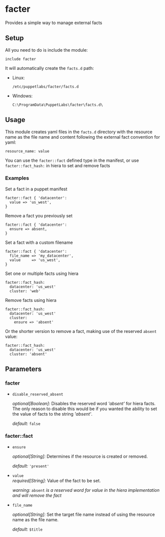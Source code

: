 # facter

Provides a simple way to manage external facts



## Setup

All you need to do is include the module:

```puppet
include facter
```

It will automatically create the ```facts.d``` path:

- Linux:
  ```
  /etc/puppetlabs/facter/facts.d
  ```

- Windows:
  ```
  C:\ProgramData\PuppetLabs\facter\facts.d\
  ```



## Usage

This module creates yaml files in the ```facts.d``` directory with the resource name as the file name and content following the external fact convention for yaml:

```
resource_name: value
```

You can use the ```facter::fact``` defined type in the manifest, or use ```facter::fact_hash:``` in hiera to set and remove facts


### Examples

Set a fact in a puppet manifest

```puppet
facter::fact { 'datacenter':
  value => 'us_west',
}
```

Remove a fact you previously set

```puppet
facter::fact { 'datacenter':
  ensure => absent,
}
```

Set a fact with a custom filename

```puppet
facter::fact { 'datacenter':
  file_name => 'my_datacenter',
  value     => 'us_west',
}
```

Set one or multiple facts using hiera

```puppet
facter::fact_hash:
  datacenter: 'us_west'
  cluster: 'web'
```

Remove facts using hiera

```puppet
facter::fact_hash:
  datacenter: 'us_west'
  cluster:
    ensure => 'absent'
```

Or the shorter version to remove a fact, making use of the reserved ```absent``` value:

```puppet
facter::fact_hash:
  datacenter: 'us_west'
  cluster: 'absent'
```





## Parameters

### facter

- ```disable_reserved_absent```

  *optional[Boolean]:* Disables the reserved word *'absent'* for hiera facts. The only reason to disable this would be if you wanted the ability to set the value of facts to the string *'absent'*.

  *default:* ```false```


### facter::fact

- ```ensure```

  *optional[String]:* Determines if the resource is created or removed.

  *default:* ```'present'```


- ```value```  
  *required[String]:* Value of the fact to be set.

  *warning:* ```absent``` *is a reserved word for value in the hiera implementation and will remove the fact*


- ```file_name```  

  *optional[String]:* Set the target file name instead of using the resource name as the file name.
  
  *default:* ```$title```